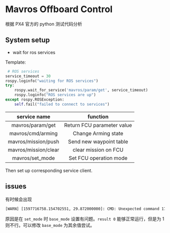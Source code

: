 # Mavros Offboard Control

根据 PX4 官方的 python 测试代码分析

## System setup

* wait for ros services

Template:

```python
 # ROS services
service_timeout = 30
rospy.loginfo("waiting for ROS services")
try:
    rospy.wait_for_service('mavros/param/get', service_timeout)
    rospy.loginfo("ROS services are up")
except rospy.ROSException:
    self.fail("failed to connect to services")
```

| service name | function |
| :-: | :-: |
| mavros/param/get | Return FCU parameter value |
| mavros/cmd/arming | Change Arming state |
| mavros/mission/push | Send new waypoint table |
| mavros/mission/clear | clear mission on FCU |
| mavros/set_mode | Set FCU operation mode |

Then set up corresponding service client.

## issues

有时候会出现

```bash
[WARN] [1597716758.154702551, 29.872000000]: CMD: Unexpected command 176, result 0
```

原因是在 `set_mode` 时 `base_mode` 设置有问题。`result 0` 能够正常运行，但是为 1 则不行。可以修改 `base_mode` 为其余值尝试。


